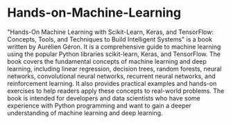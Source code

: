 # Hands-on-Machine-Learning
"Hands-On Machine Learning with Scikit-Learn, Keras, and TensorFlow: Concepts, Tools, and Techniques to Build Intelligent Systems" is a book written by Aurélien Géron. It is a comprehensive guide to machine learning using the popular Python libraries scikit-learn, Keras, and TensorFlow. The book covers the fundamental concepts of machine learning and deep learning, including linear regression, decision trees, random forests, neural networks, convolutional neural networks, recurrent neural networks, and reinforcement learning. It also provides practical examples and hands-on exercises to help readers apply these concepts to real-world problems. The book is intended for developers and data scientists who have some experience with Python programming and want to gain a deeper understanding of machine learning and deep learning.
